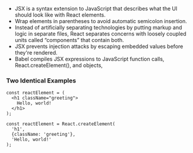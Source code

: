 - JSX is a syntax extension to JavaScript that describes what the UI should look like with React elements.
- Wrap elements in parentheses to avoid automatic semicolon insertion.
- Instead of artificially separating technologies by putting markup and logic in separate files, React separates concerns with loosely coupled units called “components” that contain both.
- JSX prevents injection attacks by escaping embedded values before they're rendered.
- Babel compiles JSX expressions to JavaScript function calls, React.createElement(), and objects,

### Two Identical Examples
```
const reactElement = (
  <h1 className="greeting">
    Hello, world!
  </h1>
);
```
```
const reactElement = React.createElement(
  'h1',
  {className: 'greeting'},
  'Hello, world!'
);
```